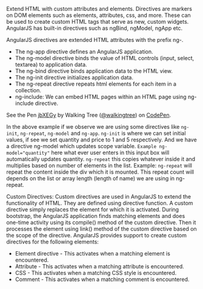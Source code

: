 Extend HTML with custom attributes and elements. Directives are markers on DOM elements such as elements,	attributes, css, and more. These can be used to create custom HTML tags that serve as new, custom widgets. AngularJS has built-in directives such as ngBind, ngModel, ngApp etc.

AngularJS directives are extended HTML attributes with the prefix ng-.

*	The ng-app directive defines an AngularJS application.
*	The ng-model directive binds the value of HTML controls (input, select, textarea) to application data.
*	The ng-bind directive binds application data to the HTML view.
*	The ng-init  directive initializes application data.
*	The ng-repeat directive repeats html elements for each item in a collection.
*	ng-include: We can embed HTML pages within an HTML page using ng-include directive.

<p data-height="268" data-theme-id="0" data-slug-hash="jbXEGy" data-default-tab="result" data-user="walkingtree" class='codepen'>See the Pen <a href='http://codepen.io/walkingtree/pen/jbXEGy/'>jbXEGy</a> by Walking Tree (<a href='http://codepen.io/walkingtree'>@walkingtree</a>) on <a href='http://codepen.io'>CodePen</a>.</p>
<script async src="//assets.codepen.io/assets/embed/ei.js"></script>

In the above example if we observe we are using some directives like `ng-init`, `ng-repeat`, `ng-model` and `ng-app`.
`ng-init` is where we can set initial values, if see we set quantity and price to 1 and 5 respectively.
And we have a directive ng-model which updates scope variable.
`Example ng-model="quantity"` here what ever user enters in this input box will automatically updates quantity.
`ng-repeat` this copies whatever inside it and multiplies based on number of elements in the list.
Example: `ng-repeat` will repeat the content inside the div which it is mounted. This repeat count will depends on the list or array length (length of name) we are using in ng-repeat.



Custom Directives: Custom directives are used in AngularJS to extend the functionality of HTML. They are defined using directive function. A custom directive simply replaces the element for which it is activated. During bootstrap, the AngularJS application finds matching elements and does one-time activity using its compile() method of the custom directive. Then it processes the element using link() method of the custom directive based on the scope of the directive. AngularJS provides support to create custom directives for the following elements:

* Element directive - This activates when a matching element is encountered.
* Attribute - This activates when a matching attribute is encountered.
* CSS - This activates when a matching CSS style is encountered.
* Comment - This activates when a matching comment is encountered.

